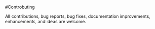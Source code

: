 #Controbuting

All contributions, bug reports, bug fixes, documentation improvements, enhancements, and ideas are welcome.
